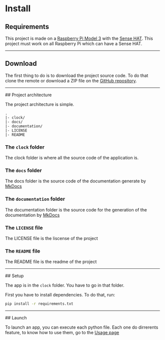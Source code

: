 # Install

## Requirements

This project is made on a
[Raspberry Pi Model
3](https://www.raspberrypi.org/products/raspberry-pi-3-model-b/ "Raspberry Pi 3")
 with the [Sense HAT](https://www.raspberrypi.org/products/sense-hat/ "Sense
Hat").
This project must work on all Raspberry Pi which can have a Sense HAT.

---

## Download

The first thing to do is to download the project source code.
To do that clone the remote or download a ZIP file on the
[GitHub repository](https://github.com/Keftcha/SenseHat-connected-clock "GitHub
repository").

---

## Project architecture

The project architecture is simple.  
```
.
|- clock/
|- docs/
|- documentation/
|- LICENSE
|- README
```

### The `clock` folder

The clock folder is where all the source code of the application is.

### The `docs` folder

The docs folder is the source code of the documentation generate by
[MkDocs](https://www.mkdocs.org/ "MkDocs site")

### The `documentation` folder

The documentation folder is the source code for the generation of the documentation by 
[MkDocs](https://www.mkdocs.org/ "MkDocs site")

### The `LICENSE` file

The LICENSE file is the liscense of the project

### The `README` file

The README file is the readme of the project

---

## Setup

The app is in the `clock` folder. You have to go in that folder.

First you have to install dependencies. To do that, run:
```bash
pip install -r requirements.txt
```

---

## Launch

To launch an app, you can execute each python file.
Each one do dirrerents feature, to know how to use them, go to the [Usage
page](usage.md "Usage")

